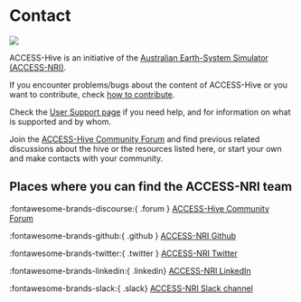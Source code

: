 #  Contact 

<img src = "../../assets/contact-img.jpg" class="rectangular-img img-cover with-border"></img>

ACCESS-Hive is an initiative of the <a href="https://www.access-nri.org.au/about/what-is-access-nri/" target="_blank">Australian Earth-System Simulator (ACCESS-NRI)</a>.

If you encounter problems/bugs about the content of ACCESS-Hive or you want to contribute, check <a href="/about/contribute">how to contribute</a>.

Check the <a href="/about/user_support">User Support page</a> if you need help, and for information on what is supported and by whom.

Join the <a href="https://forum.access-hive.org.au/" target="_blank">ACCESS-Hive Community Forum</a> and find previous related discussions about the hive or the resources listed here, or start your own and make contacts with your community.

## Places where you can find the ACCESS-NRI team

:fontawesome-brands-discourse:{ .forum } <a href="https://forum.access-hive.org.au/" target="_blank">ACCESS-Hive Community Forum</a>

:fontawesome-brands-github:{ .github } <a href="https://github.com/ACCESS-NRI/" target="_blank">ACCESS-NRI Github</a>

:fontawesome-brands-twitter:{ .twitter } <a href="https://twitter.com/ACCESS_NRI" target="_blank">ACCESS-NRI Twitter</a>

:fontawesome-brands-linkedin:{ .linkedin} <a href="https://www.linkedin.com/in/access-nri" target="_blank">ACCESS-NRI LinkedIn</a> 
    
:fontawesome-brands-slack:{ .slack} <a href="https://access-nri.slack.com" target="_blank">ACCESS-NRI Slack channel</a>

[^1]: _"Contact" image source_: <a href="https://www.freepik.com/free-vector/contact-concept-landing-page_5155590.htm#page=5&query=contact%20cartoon&position=6&from_view=search&track=ais">Image by pch.vector</a> on Freepik
